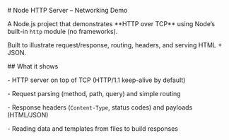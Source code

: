 \# Node HTTP Server – Networking Demo



A Node.js project that demonstrates \*\*HTTP over TCP\*\* using Node’s built-in `http` module (no frameworks).

Built to illustrate request/response, routing, headers, and serving HTML + JSON.



\## What it shows

\- HTTP server on top of TCP (HTTP/1.1 keep-alive by default)

\- Request parsing (method, path, query) and simple routing

\- Response headers (`Content-Type`, status codes) and payloads (HTML/JSON)

\- Reading data and templates from files to build responses

